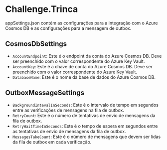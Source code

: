 # Challenge.Trinca

appSettings.json contém as configurações para a integração com o Azure Cosmos DB e as configurações para a mensagem de outbox.

## CosmosDbSettings

- `AccountEndpoint`: Este é o endpoint da conta do Azure Cosmos DB. Deve ser preenchido com o valor correspondente do Azure Key Vault.
- `AccountKey`: Este é a chave de conta do Azure Cosmos DB. Deve ser preenchido com o valor correspondente do Azure Key Vault.
- `DatabaseName`: Este é o nome da base de dados do Azure Cosmos DB.

## OutboxMessageSettings

- `BackgroundIntevalInSeconds`: Este é o intervalo de tempo em segundos entre as verificações de mensagens na fila de outbox.
- `RetryCount`: Este é o número de tentativas de envio de mensagens da fila de outbox.
- `RetryWaitTimeInSeconds`: Este é o tempo de espera em segundos entre as tentativas de envio de mensagens da fila de outbox.
- `MessagesTakeCount`: Este é o número de mensagens que devem ser lidas da fila de outbox em cada verificação.
